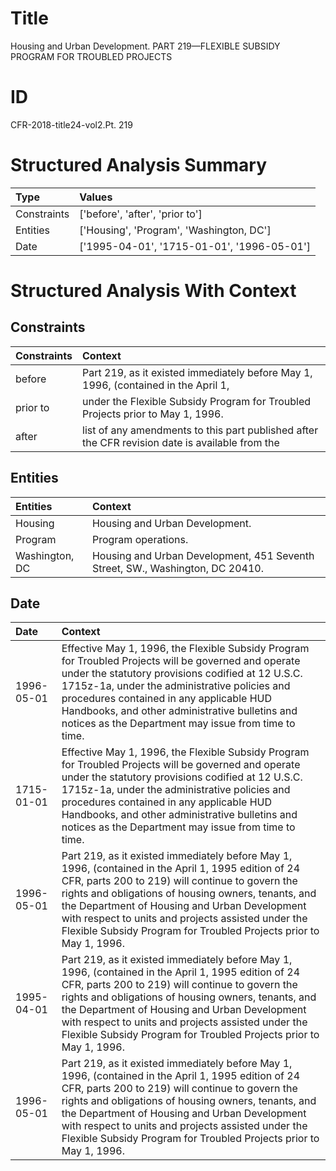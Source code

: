 # Title

 Housing and Urban Development. PART 219—FLEXIBLE SUBSIDY PROGRAM FOR TROUBLED PROJECTS


# ID

 CFR-2018-title24-vol2.Pt. 219


# Structured Analysis Summary

| Type        | Values                                     |
|:------------|:-------------------------------------------|
| Constraints | ['before', 'after', 'prior to']            |
| Entities    | ['Housing', 'Program', 'Washington, DC']   |
| Date        | ['1995-04-01', '1715-01-01', '1996-05-01'] |


# Structured Analysis With Context

 


## Constraints

| Constraints   | Context                                                                                         |
|:--------------|:------------------------------------------------------------------------------------------------|
| before        | Part 219, as it existed immediately  before May 1, 1996, (contained in the April 1,             |
| prior to      | under the Flexible Subsidy Program for Troubled Projects prior to  May 1, 1996.                 |
| after         | list of any amendments to this part published after the CFR revision date is available from the |


## Entities

| Entities       | Context                                                                        |
|:---------------|:-------------------------------------------------------------------------------|
| Housing        | Housing  and Urban Development.                                                |
| Program        | Program  operations.                                                           |
| Washington, DC | Housing and Urban Development, 451 Seventh Street, SW., Washington, DC  20410. |


## Date

| Date       | Context                                                                                                                                                                                                                                                                                                                                                                                    |
|:-----------|:-------------------------------------------------------------------------------------------------------------------------------------------------------------------------------------------------------------------------------------------------------------------------------------------------------------------------------------------------------------------------------------------|
| 1996-05-01 | Effective May 1, 1996, the Flexible Subsidy Program for Troubled Projects will be governed and operate under the statutory provisions codified at 12 U.S.C. 1715z-1a, under the administrative policies and procedures contained in any applicable HUD Handbooks, and other administrative bulletins and notices as the Department may issue from time to time.                            |
| 1715-01-01 | Effective May 1, 1996, the Flexible Subsidy Program for Troubled Projects will be governed and operate under the statutory provisions codified at 12 U.S.C. 1715z-1a, under the administrative policies and procedures contained in any applicable HUD Handbooks, and other administrative bulletins and notices as the Department may issue from time to time.                            |
| 1996-05-01 | Part 219, as it existed immediately before May 1, 1996, (contained in the April 1, 1995 edition of 24 CFR, parts 200 to 219) will continue to govern the rights and obligations of housing owners, tenants, and the Department of Housing and Urban Development with respect to units and projects assisted under the Flexible Subsidy Program for Troubled Projects prior to May 1, 1996. |
| 1995-04-01 | Part 219, as it existed immediately before May 1, 1996, (contained in the April 1, 1995 edition of 24 CFR, parts 200 to 219) will continue to govern the rights and obligations of housing owners, tenants, and the Department of Housing and Urban Development with respect to units and projects assisted under the Flexible Subsidy Program for Troubled Projects prior to May 1, 1996. |
| 1996-05-01 | Part 219, as it existed immediately before May 1, 1996, (contained in the April 1, 1995 edition of 24 CFR, parts 200 to 219) will continue to govern the rights and obligations of housing owners, tenants, and the Department of Housing and Urban Development with respect to units and projects assisted under the Flexible Subsidy Program for Troubled Projects prior to May 1, 1996. |


